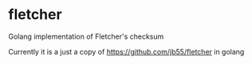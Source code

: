 # fletcher

Golang implementation of Fletcher's checksum

Currently it is a just a copy of https://github.com/jb55/fletcher in golang
